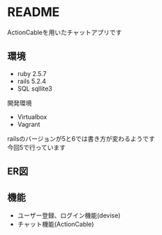 # README

ActionCableを用いたチャットアプリです

## 環境

- ruby 2.5.7
- rails 5.2.4
- SQL sqllite3

開発環境
- Virtualbox
- Vagrant

railsのバージョンが5と6では書き方が変わるようです  
今回5で行っています

## ER図

## 機能

- ユーザー登録、ログイン機能(devise)
- チャット機能(ActionCable)

